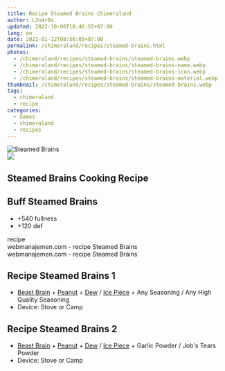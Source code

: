 ```yaml
---
title: Recipe Steamed Brains Chimeraland
author: L3n4r0x
updated: 2022-10-06T18:46:55+07:00
lang: en
date: 2022-01-12T08:56:03+07:00
permalink: /chimeraland/recipes/steamed-brains.html
photos:
  - /chimeraland/recipes/steamed-brains/steamed-brains.webp
  - /chimeraland/recipes/steamed-brains/steamed-brains-name.webp
  - /chimeraland/recipes/steamed-brains/steamed-brains-icon.webp
  - /chimeraland/recipes/steamed-brains/steamed-brains-material.webp
thumbnail: /chimeraland/recipes/steamed-brains/steamed-brains.webp
tags:
  - chimeraland
  - recipe
categories:
  - Games
  - chimeraland
  - recipes
---
```


<link
  rel="stylesheet"
  href="https://rawcdn.githack.com/dimaslanjaka/Web-Manajemen/870a349/css/bootstrap-5-3-0-alpha3-wrapper.css"
/>
<section id="bootstrap-wrapper">
  <div data-bs-theme="dark">
    <div class="card mb-2">
      <div class="card-body">
        <div class="row g-0">
          <div class="col-sm-4 position-relative mb-2">
            <img
              src="https://www.webmanajemen.com/chimeraland/recipes/steamed-brains/steamed-brains-material.webp"
              class="card-img fit-cover w-100 h-100"
              alt="Steamed Brains"
              data-fancybox="true"
            />
          </div>
          <div class="col-sm-8 mb-2">
            <div class="card-body">
              <div class="d-flex flex-row align-items-center mb-3">
                <img
                  class="d-inline-block me-2"
                  src="https://www.webmanajemen.com/chimeraland/recipes/steamed-brains/steamed-brains-icon.webp"
                  width="auto"
                  height="auto"
                  style="vertical-align: middle"
                />
                <h2 class="fs-5">Steamed Brains Cooking Recipe</h2>
              </div>
              <h2 class="card-title fs-5">Buff Steamed Brains</h2>
              <div class="card-text">
                <ul>
                  <li>+540 fullness</li>
                  <li>+120 def</li>
                </ul>
              </div>
              <span class="badge rounded-pill">recipe</span>
            </div>
            <div class="card-footer text-end text-muted mt-auto">
              webmanajemen.com - recipe Steamed Brains
            </div>
          </div>
        </div>
      </div>
      <div class="card-footer text-end text-muted">
        webmanajemen.com - recipe Steamed Brains
      </div>
    </div>
    <div class="row mb-2">
      <div class="col-12 col-lg-6 recipe-item mb-2">
        <div class="card">
          <div class="card-body">
            <h2 class="card-title fs-5">Recipe Steamed Brains 1</h2>
            <div class="card-text">
              <ul>
                <li>
                  <a
                    class="text-decoration-none text-primary"
                    href="/chimeraland/materials/beast-brain.html"
                    >Beast Brain</a
                  ><span> + </span
                  ><a
                    class="text-decoration-none text-primary"
                    href="/chimeraland/materials/peanut.html"
                    >Peanut</a
                  ><span> + </span
                  ><a
                    class="text-decoration-none text-primary"
                    href="/chimeraland/materials/dew.html"
                    >Dew</a
                  ><span> / </span
                  ><a
                    class="text-decoration-none text-primary"
                    href="/chimeraland/materials/ice-piece.html"
                    >Ice Piece</a
                  ><span> + </span>Any Seasoning<span> / </span>Any High Quality
                  Seasoning
                </li>
                <li>Device: Stove or Camp</li>
              </ul>
            </div>
          </div>
        </div>
      </div>
      <div class="col-12 col-lg-6 recipe-item mb-2">
        <div class="card">
          <div class="card-body">
            <h2 class="card-title fs-5">Recipe Steamed Brains 2</h2>
            <div class="card-text">
              <ul>
                <li>
                  <a
                    class="text-decoration-none text-primary"
                    href="/chimeraland/materials/beast-brain.html"
                    >Beast Brain</a
                  ><span> + </span
                  ><a
                    class="text-decoration-none text-primary"
                    href="/chimeraland/materials/peanut.html"
                    >Peanut</a
                  ><span> + </span
                  ><a
                    class="text-decoration-none text-primary"
                    href="/chimeraland/materials/dew.html"
                    >Dew</a
                  ><span> / </span
                  ><a
                    class="text-decoration-none text-primary"
                    href="/chimeraland/materials/ice-piece.html"
                    >Ice Piece</a
                  ><span> + </span>Garlic Powder<span> / </span>Job&#x27;s Tears
                  Powder
                </li>
                <li>Device: Stove or Camp</li>
              </ul>
            </div>
          </div>
        </div>
      </div>
    </div>
  </div>
</section>